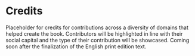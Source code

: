 # Credits

Placeholder for credits for contributions across a diversity of domains that helped create the book.  Contributors will be highlighted in line with their social capital and the type of their contribution will be showcased.  Coming soon after the finalization of the English print edition text.